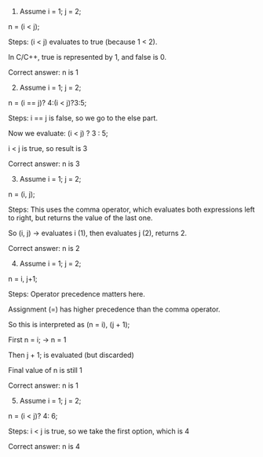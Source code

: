 
1. Assume i = 1; j = 2;  

n = (i < j);


Steps:
(i < j) evaluates to true (because 1 < 2).

In C/C++, true is represented by 1, and false is 0.

Correct answer: n is 1



2. Assume i = 1; j = 2;  

n = (i == j)? 4:(i < j)?3:5;


Steps:
i == j is false, so we go to the else part.

Now we evaluate: (i < j) ? 3 : 5;

i < j is true, so result is 3

Correct answer: n is 3



3. Assume i = 1; j = 2;  

n = (i, j);  


Steps:
This uses the comma operator, which evaluates both expressions left to right, but returns the value of the last one.

So (i, j) → evaluates i (1), then evaluates j (2), returns 2.

Correct answer: n is 2



4. Assume i = 1; j = 2;  

n = i, j+1;  


Steps:
Operator precedence matters here. 

Assignment (=) has higher precedence than the comma operator.

So this is interpreted as (n = i), (j + 1);

First n = i; → n = 1

Then j + 1; is evaluated (but discarded)

Final value of n is still 1

Correct answer: n is 1



5. Assume i = 1; j = 2;  

n = (i < j)? 4: 6; 


Steps:
i < j is true, so we take the first option, which is 4

Correct answer: n is 4



